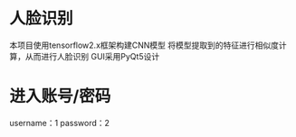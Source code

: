 # 人脸识别  
本项目使用tensorflow2.x框架构建CNN模型
将模型提取到的特征进行相似度计算，从而进行人脸识别
GUI采用PyQt5设计

# 进入账号/密码
username：1
password：2